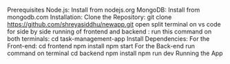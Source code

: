 Prerequisites
Node.js: Install from nodejs.org
MongoDB: Install from mongodb.com
Installation:
Clone the Repository:
git clone https://github.com/shreyasiddhu/newapp.git
open split terminal on vs code for side by side running of frontend and backend :
run this command on both terminals: cd task-management-app
Install Dependencies:
For the Front-end:
cd frontend
npm install
npm start
For the Back-end
run command on terminal
cd backend
npm install
npm run dev
Running the App
